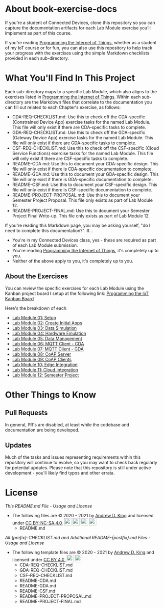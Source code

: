 # About book-exercise-docs

If you're a student of Connected Devices, clone this repository so you can capture the documentation artifacts
for each Lab Module exercise you'll implement as part of this course.

If you're reading [Programming the Internet of Things](https://learning.oreilly.com/library/view/programming-the-internet/9781492081401/), whether as a student of my IoT course or for fun, you can also use this repository to help track your progress with the exercises using the simple Markdown checklists provided in each sub-directory.

# What You'll Find In This Project

Each sub-directory maps to a specific Lab Module, which also aligns to the exercises listed in [Programming the Internet of Things](https://learning.oreilly.com/library/view/programming-the-internet/9781492081401/).
Within each sub-directory are the Markdown files that correlate to the documentation you can fill out related to each Chapter's exercise, as follows:
  - CDA-REQ-CHECKLIST.md: Use this to check off the CDA-specific (Constrained Device App) exercise tasks for the named Lab Module. This file will only exist if there are CDA-specific tasks to complete.
  - GDA-REQ-CHECKLIST.md: Use this to check off the GDA-specific (Gateway Device App) exercise tasks for the named Lab Module. This file will only exist if there are GDA-specific tasks to complete.
  - CSF-REQ-CHECKLIST.md: Use this to check off the CSF-specific (Cloud Service Functions) exercise tasks for the named Lab Module. This file will only exist if there are CSF-specific tasks to complete.
  - README-CDA.md: Use this to document your CDA-specific design. This file will only exist if there is CDA-specific documentation to complete.
  - README-GDA.md: Use this to document your GDA-specific design. This file will only exist if there is GDA-specific documentation to complete.
  - README-CSF.md: Use this to document your CSF-specific design. This file will only exist if there is CSF-specific documentation to complete.
  - README-PROJECT-PROPOSAL.md: Use this to document your Semester Project Proposal. This file only exists as part of Lab Module 12.
  - README-PROJECT-FINAL.md: Use this to document your Semester Project Final Write-up. This file only exists as part of Lab Module 12.

If you're reading this Markdown page, you may be asking yourself, "do I need to complete this documentation?". If...
  - You're in my Connected Devices class, yes - these are required as part of each Lab Module submission.
  - You're reading [Programming the Internet of Things](https://learning.oreilly.com/library/view/programming-the-internet/9781492081401/), it's completely up to you.
  - Neither of the above apply to you, it's completely up to you.

## About the Exercises

You can review the specific exercises for each Lab Module using the Kanban project board I setup at the following link:
[Programming the IoT Kanban Board](https://github.com/orgs/programming-the-iot/projects/1)

Here's the breakdown of each: 
  - [Lab Module 01: Setup](https://github.com/orgs/programming-the-iot/projects/1#column-9974937)
  - [Lab Module 02: Create Initial Apps](https://github.com/orgs/programming-the-iot/projects/1#column-9974938)
  - [Lab Module 03: Data Simulation](https://github.com/orgs/programming-the-iot/projects/1#column-10488379)
  - [Lab Module 04: Hardware Emulation](https://github.com/orgs/programming-the-iot/projects/1#column-10488386)
  - [Lab Module 05: Data Management](https://github.com/orgs/programming-the-iot/projects/1#column-10488421)
  - [Lab Module 06: MQTT Client - CDA](https://github.com/orgs/programming-the-iot/projects/1#column-10488434)
  - [Lab Module 07: MQTT Client - GDA](https://github.com/orgs/programming-the-iot/projects/1#column-10488499)
  - [Lab Module 08: CoAP Server](https://github.com/orgs/programming-the-iot/projects/1#column-10488501)
  - [Lab Module 09: CoAP Clients](https://github.com/orgs/programming-the-iot/projects/1#column-10488503)
  - [Lab Module 10: Edge Integration](https://github.com/orgs/programming-the-iot/projects/1#column-10488510)
  - [Lab Module 11: Cloud Integration](https://github.com/orgs/programming-the-iot/projects/1#column-10488514)
  - [Lab Module 12: Semester Project](https://github.com/orgs/programming-the-iot/projects/1#column-10488565)
  
# Other Things to Know

## Pull Requests

In general, PR's are disabled, at least while the codebase and documentation are being developed.

## Updates

Much of the tasks and issues representing requirements within this repository will continue to evolve, so you may want to check back regularly for potential updates. Please note that this repository is still under active development - you'll likely find typos and other errata.

# License

*This README.md File - Usage and License*

 - The following files are &copy; 2020 - 2021 by [Andrew D. King](https://andyking.me)</a> and licensed under <a href="https://creativecommons.org/licenses/by-nc-sa/4.0/ " target="_blank" rel="license noopener noreferrer" style="display:inline-block;">CC BY-NC-SA 4.0 <img height="24" style="!important;margin-left:3px;vertical-align:text-bottom;" src="https://mirrors.creativecommons.org/presskit/icons/cc.svg?ref=chooser-v1"><img height="24" style="!important;margin-left:3px;vertical-align:text-bottom;" src="https://mirrors.creativecommons.org/presskit/icons/by.svg?ref=chooser-v1"><img height="24" style="!important;margin-left:3px;vertical-align:text-bottom;" src="https://mirrors.creativecommons.org/presskit/icons/nc.svg?ref=chooser-v1"><img height="24" style="!important;margin-left:3px;vertical-align:text-bottom;" src="https://mirrors.creativecommons.org/presskit/icons/sa.svg?ref=chooser-v1"></a>
   - README.md

*All {prefix}-CHECKLIST.md and Additional README-{postfix}.md Files - Usage and License*

 - The following template files are &copy; 2020 - 2021 by [Andrew D. King](https://andyking.me)</a> and licensed under <a href="https://creativecommons.org/licenses/by/4.0/" target="_blank" rel="license noopener noreferrer" style="display:inline-block;">CC BY 4.0 <img height="24" style="!important;margin-left:3px;vertical-align:text-bottom;" src="https://mirrors.creativecommons.org/presskit/icons/cc.svg?ref=chooser-v1"><img height="24" style="!important;margin-left:3px;vertical-align:text-bottom;" src="https://mirrors.creativecommons.org/presskit/icons/by.svg?ref=chooser-v1"></a>
   - CDA-REQ-CHECKLIST.md
   - GDA-REQ-CHECKLIST.md
   - CSF-REQ-CHECKLIST.md
   - README-CDA.md
   - README-GDA.md
   - README-CSF.md
   - README-PROJECT-PROPOSAL.md
   - README-PROJECT-FINAL.md
